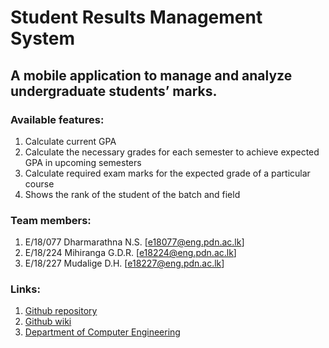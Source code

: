 # Student Results Management System

## A mobile application to manage and analyze undergraduate students’ marks.

###	Available features:
1. Calculate current GPA
2. Calculate the necessary grades for each semester to achieve expected GPA in upcoming semesters
3. Calculate required exam marks for the expected grade of a particular course
4. Shows the rank of the student of the batch and field

### Team members:
1. E/18/077 Dharmarathna N.S. [e18077@eng.pdn.ac.lk]
2. E/18/224 Mihiranga G.D.R. [e18224@eng.pdn.ac.lk]
3. E/18/227 Mudalige D.H. [e18227@eng.pdn.ac.lk]

### Links:
1. [Github repository](https://github.com/NipunDharmarathne/co225-project-group16)
2. [Github wiki](https://github.com/NipunDharmarathne/co225-project-group16/wiki)
3. [Department of Computer Engineering](http://www.ce.pdn.ac.lk/)
